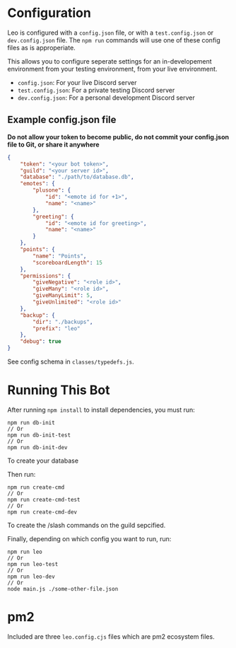 # Configuration
Leo is configured with a `config.json` file, or with a `test.config.json` or `dev.config.json` file. The `npm run` commands will use one of these config files as is approperiate.

This allows you to configure seperate settings for an in-developement environment from your testing environment, from your live environment.

- `config.json`: For your live Discord server
- `test.config.json`: For a private testing Discord server
- `dev.config.json`: For a personal development Discord server

## Example config.json file
**Do not allow your token to become public, do not commit your config.json file to Git, or share it anywhere**
```json
{
	"token": "<your bot token>",
	"guild": "<your server id>",
	"database": "./path/to/database.db",
	"emotes": {
		"plusone": {
			"id": "<emote id for +1>",
			"name": "<name>"
		},
		"greeting": {
			"id": "<emote id for greeting>",
			"name": "<name>"
		}
	},
	"points": {
		"name": "Points",
		"scoreboardLength": 15
	},
	"permissions": {
		"giveNegative": "<role id>",
		"giveMany": "<role id>",
		"giveManyLimit": 5,
		"giveUnlimited": "<role id>"
	},
	"backup": {
		"dir": "./backups",
		"prefix": "leo"
	},
	"debug": true
}
```
See config schema in `classes/typedefs.js`.
# Running This Bot
After running `npm install` to install dependencies, you must run:
```
npm run db-init
// Or
npm run db-init-test
// Or
npm run db-init-dev  
```
To create your database

Then run:
```
npm run create-cmd
// Or
npm run create-cmd-test
// Or
npm run create-cmd-dev  
```
To create the /slash commands on the guild sepcified.

Finally, depending on which config you want to run, run:
```
npm run leo
// Or
npm run leo-test
// Or
npm run leo-dev
// Or
node main.js ./some-other-file.json
```

# pm2

Included are three `leo.config.cjs` files which are pm2 ecosystem files.